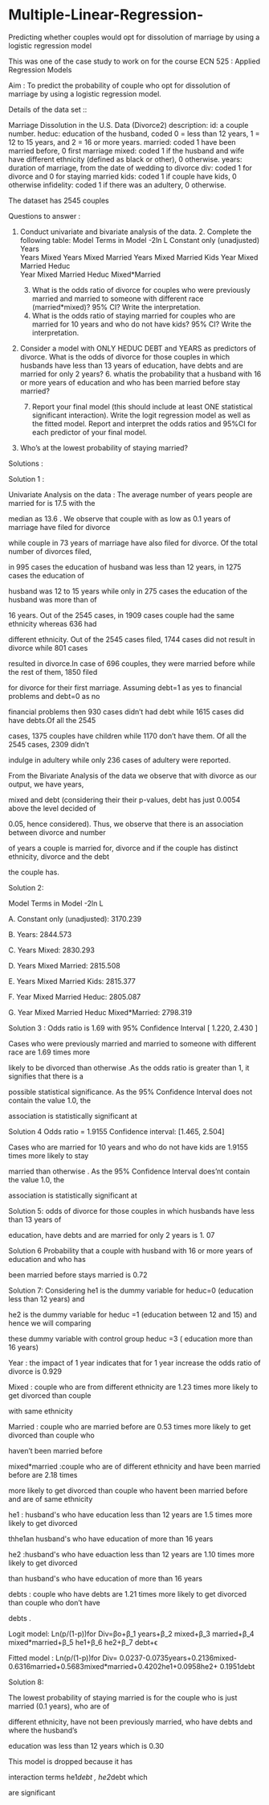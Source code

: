 # Multiple-Linear-Regression-
Predicting whether couples would opt for dissolution of marriage by using a logistic regression model

This was one of the case study to work on for the course ECN 525 : Applied Regression Models 

Aim : To predict the probability of couple who opt for dissolution of marriage by using a logistic regression model.

Details of the data set ::

Marriage Dissolution in the U.S.
Data (Divorce2) description:
id: a couple number.
heduc: education of the husband, coded
0 = less than 12 years,
1 = 12 to 15 years, and
2 = 16 or more years.
married: coded 1 have been married before, 0 first marriage
mixed: coded 1 if the husband and wife have different ethnicity (defined as black or other), 0 otherwise.
years: duration of marriage, from the date of wedding to divorce 
div: coded 1 for divorce and 0 for staying married
kids: coded 1 if couple have kids, 0 otherwise
infidelity: coded 1 if there was an adultery, 0 otherwise.

The dataset has 2545 couples 

Questions to answer :


1.	Conduct univariate and bivariate analysis of the data. 
	2. Complete the following table:
      Model     Terms in Model			-2ln L
	Constant only (unadjusted)			
	Years 	
	Years Mixed
	Years Mixed Married 
	Years Mixed Married Kids
	Year  Mixed  Married Heduc  
	Year Mixed  Married  Heduc Mixed*Married


				
	3. What is the odds ratio of divorce for couples who were previously married and married to someone with different race         (married*mixed)? 95% CI? Write the interpretation.
	4. What is the odds ratio of staying married for couples who are married for 10 years and who do not have kids? 95% CI?          Write the interpretation.
5.  Consider a model with ONLY HEDUC  DEBT and YEARS as predictors of divorce. What is the odds of divorce for those couples      in which husbands have less than 13 years of education, have debts and are married for only 2 years? 
	6. whatis the probability that a husband with 16 or more years of education and who has been married before stay married?
	
	7. Report your final model (this should include at least ONE statistical significant interaction). Write the logit       regression model as well as the fitted model. Report and interpret the odds ratios and 95%CI for each predictor of your final model. 
8.	Who’s at the lowest probability of staying married?

Solutions :

Solution 1 :

Univariate Analysis on the data : The average number of years people are married for is 17.5 with the 

median as 13.6 . We observe that couple with as low as 0.1 years of marriage have filed for divorce 

while couple in 73 years of marriage have also filed for divorce. Of the total number of divorces filed, 

in 995 cases the education of husband was less than 12 years, in 1275 cases the education of 

husband was 12 to 15 years while only in 275 cases the education of the husband was more than of 

16 years. Out of the 2545 cases, in 1909 cases couple had the same ethnicity whereas 636 had 

different ethnicity. Out of the 2545 cases filed, 1744 cases did not result in divorce while 801 cases 

resulted in divorce.In case of 696 couples, they were married before while the rest of them, 1850 filed 

for divorce for their first marriage. Assuming debt=1 as yes to financial problems and debt=0 as no 

financial problems then 930 cases didn’t had debt while 1615 cases did have debts.Of all the 2545 

cases, 1375 couples have children while 1170 don’t have them. Of all the 2545 cases, 2309 didn’t 

indulge in adultery while only 236 cases of adultery were reported.

From the Bivariate Analysis of the data we observe that with divorce as our output, we have years, 

mixed and debt (considering their their p-values, debt has just 0.0054 above the level decided of 

0.05, hence considered). Thus, we observe that there is an association between divorce and number 

of years a couple is married for, divorce and if the couple has distinct ethnicity, divorce and the debt 

the couple has.

Solution 2:

Model     Terms in Model -2ln L

A. Constant only (unadjusted): 3170.239 

B. Years: 2844.573 

C. Years Mixed: 2830.293

D. Years Mixed Married: 2815.508

E. Years Mixed Married Kids: 2815.377

F. Year  Mixed  Married Heduc:  2805.087

G. Year Mixed  Married  Heduc Mixed*Married: 2798.319

Solution 3 : Odds ratio is 1.69 with  95% Confidence Interval  [ 1.220, 2.430 ]

Cases who were previously married and married to someone with different race are 1.69 times more 

likely to be divorced than otherwise .As the odds ratio is greater than 1, it signifies that there is a 

possible statistical significance. As the 95% Confidence Interval does not contain the value 1.0, the 

association is statistically significant at  

Solution 4 Odds ratio = 1.9155 Confidence interval: [1.465, 2.504]

Cases who are married for 10 years and who do not have kids are 1.9155 times more likely to stay 

married than otherwise . As the 95% Confidence Interval does’nt contain the value 1.0, the 

association is statistically significant at    

Solution 5: odds of divorce for those couples in which husbands have less than 13 years of 

education, have debts and are married for only 2 years is 1. 07

Solution 6  Probability that a couple with husband with 16 or more years of education and who has 

been married before stays married is 0.72

		


Solution 7: Considering he1 is the dummy variable for heduc=0 (education less than 12 years) and 

he2 is the dummy variable for heduc =1 (education between 12 and 15) and hence we will comparing 

these dummy variable with control group heduc =3 ( education more than 16 years)

Year : the impact of 1 year indicates that for 1 year increase the odds ratio of divorce is 0.929

Mixed : couple who are from different ethnicity are 1.23 times more likely to get divorced than couple 

with same ethnicity

Married : couple who are married before are 0.53 times more likely to get divorced than couple who 

haven’t been married before

mixed*married :couple who are of different ethnicity and have been married before are  2.18 times 

more likely to get divorced than couple who havent been married before and are of same ethnicity

he1 : husband's  who have education less than 12 years are 1.5 times more likely to get divorced 

thhe1an husband's who have education of more than 16 years

he2 :husband's  who have eduaction less than 12 years are 1.10 times more likely to get divorced 

than husband's who have education of more than 16 years

debts : couple who have debts are 1.21 times more likely to get divorced than couple who don’t have 

debts .

Logit model:  Ln(p/(1-p))for Div=βο+β_1 years+β_2 mixed+β_3 married+β_4 mixed*married+β_5 he1+β_6 he2+β_7 debt+ϵ

Fitted model : Ln(p/(1-p))for Div= 0.0237-0.0735years+0.2136mixed-0.6316married+0.5683mixed*married+0.4202he1+0.0958he2+                                         0.1951debt 

Solution 8:

The lowest probability of staying married is for the couple who is just married (0.1 years), who are of 

different ethnicity, have not been previously married, who have debts and where the husband’s 

education was less than 12 years which is 0.30 

This model is dropped because it has 

interaction terms he1*debt , he2*debt which 

are significant



